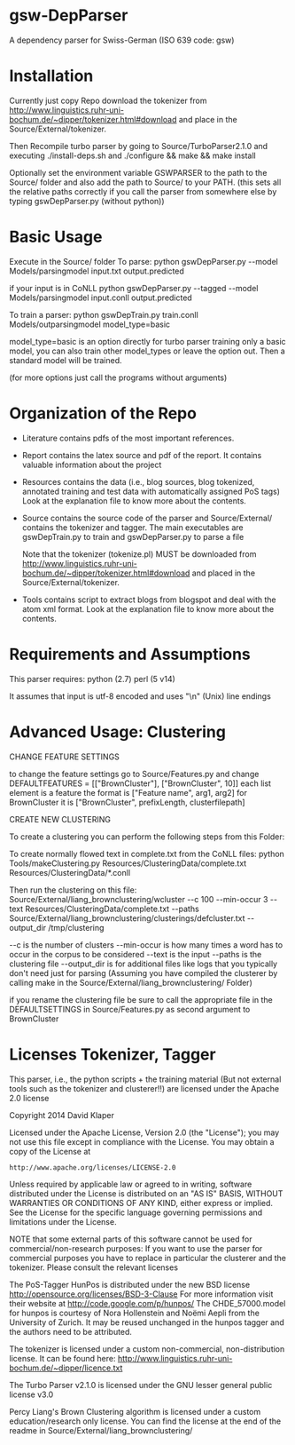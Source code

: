 gsw-DepParser
=============

A dependency parser for Swiss-German (ISO 639 code: gsw)

Installation
============

Currently just copy Repo
download the tokenizer from
http://www.linguistics.ruhr-uni-bochum.de/~dipper/tokenizer.html#download
and place in the Source/External/tokenizer.

Then Recompile turbo parser by going to Source/TurboParser2.1.0
and executing ./install-deps.sh
and ./configure && make && make install

Optionally set the environment variable GSWPARSER to the path to the Source/ folder
and also add the path to Source/ to your PATH.
(this sets all the relative paths correctly if you call the parser from somewhere else
by typing gswDepParser.py (without python))

Basic Usage
===========

Execute in the Source/ folder
To parse: 
python gswDepParser.py  --model Models/parsingmodel input.txt output.predicted

if your input is in CoNLL
python gswDepParser.py  --tagged --model Models/parsingmodel input.conll output.predicted


To train a parser:
python gswDepTrain.py train.conll Models/outparsingmodel model_type=basic

model_type=basic is an option directly for turbo parser training only a basic model, you can also train other model_types
or leave the option out. Then a standard model will be trained.

(for more options just call the programs without arguments)


Organization of the Repo
========================

- Literature
    contains pdfs of the most important references.
    
- Report 
    contains the latex source and pdf of the report. It contains valuable
    information about the project
    
- Resources
    contains the data (i.e., blog sources, blog tokenized,
    annotated training and test data with automatically assigned PoS tags)
    Look at the explanation file to know more about the contents.
    
- Source
    contains the source code of the parser and Source/External/ contains the tokenizer and tagger.
    The main executables are gswDepTrain.py to train and gswDepParser.py to parse a file
    
    Note that the tokenizer (tokenize.pl) MUST be downloaded from 
    http://www.linguistics.ruhr-uni-bochum.de/~dipper/tokenizer.html#download
    and placed in the Source/External/tokenizer.
    
- Tools
    contains script to extract blogs from blogspot and deal with the atom xml format.
    Look at the explanation file to know more about the contents.

Requirements and Assumptions
============================

This parser requires:
    python (2.7)
    perl   (5 v14)
    
It assumes that input is utf-8 encoded and uses "\n" (Unix) line endings

Advanced Usage: Clustering
=================================

CHANGE FEATURE SETTINGS

to change the feature settings go to Source/Features.py
and change DEFAULTFEATURES = [["BrownCluster"], ["BrownCluster", 10]]
each list element is a feature the format is ["Feature name", arg1, arg2]
for BrownCluster it is  ["BrownCluster", prefixLength, clusterfilepath]

CREATE NEW CLUSTERING

To create a clustering you can perform the following steps from this Folder:

To create normally flowed text in complete.txt from the CoNLL files:
python Tools/makeClustering.py Resources/ClusteringData/complete.txt Resources/ClusteringData/*.conll 

Then run the clustering on this file: 
Source/External/liang_brownclustering/wcluster --c 100 --min-occur 3 --text Resources/ClusteringData/complete.txt --paths Source/External/liang_brownclustering/clusterings/defcluster.txt --output_dir /tmp/clustering

--c is the number of clusters
--min-occur is how many times a word has to occur in the corpus to be considered
--text is the input
--paths is the clustering file
--output_dir is for additional files like logs that you typically don't need just for parsing
(Assuming you have compiled the clusterer by calling make in the Source/External/liang_brownclustering/ Folder)

if you rename the clustering file be sure to call the appropriate file in the DEFAULTSETTINGS in Source/Features.py as second argument to BrownCluster

Licenses Tokenizer, Tagger
==========================

This parser, i.e., the python scripts + the training material (But not external tools such as the tokenizer and clusterer!!) are licensed under the Apache 2.0 license

Copyright 2014 David Klaper

Licensed under the Apache License, Version 2.0 (the "License");
you may not use this file except in compliance with the License.
You may obtain a copy of the License at

    http://www.apache.org/licenses/LICENSE-2.0

Unless required by applicable law or agreed to in writing, software
distributed under the License is distributed on an "AS IS" BASIS,
WITHOUT WARRANTIES OR CONDITIONS OF ANY KIND, either express or implied.
See the License for the specific language governing permissions and
limitations under the License.



NOTE that some external parts of this software cannot be used for commercial/non-research purposes:
If you want to use the parser for commercial purposes you have to replace in particular the clusterer and the tokenizer.
Please consult the relevant licenses

The PoS-Tagger HunPos is distributed under the new BSD license http://opensource.org/licenses/BSD-3-Clause
For more information visit their website at http://code.google.com/p/hunpos/
The CHDE_57000.model for hunpos is courtesy of Nora Hollenstein and Noëmi Aepli from the 
University of Zurich.
It may be reused unchanged in the hunpos tagger and the authors need to be attributed.

The tokenizer is licensed under a custom non-commercial, non-distribution license.
It can be found here: http://www.linguistics.ruhr-uni-bochum.de/~dipper/licence.txt

The Turbo Parser v2.1.0 is licensed under the GNU lesser general public license v3.0

Percy Liang's Brown Clustering algorithm is licensed under a custom education/research only license.
You can find the license at the end of the readme in Source/External/liang_brownclustering/
